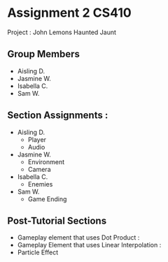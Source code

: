 # Assignment 2 CS410
Project : John Lemons Haunted Jaunt

## Group Members
- Aisling D.
- Jasmine W.
- Isabella C.
- Sam W.

## Section Assignments :
- Aisling D.
	- Player
	- Audio
- Jasmine W.
	- Environment
	- Camera
- Isabella C.
	- Enemies
- Sam W.
	- Game Ending

## Post-Tutorial Sections
- Gameplay element that uses Dot Product :
- Gameplay Element that uses Linear Interpolation :
- Particle Effect
